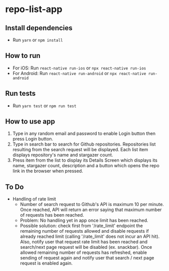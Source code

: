 # repo-list-app

## Install dependencies
- Run `yarn` or `npm install`

## How to run
- For iOS: Run `react-native run-ios` or `npx react-native run-ios`
- For Android: Run `react-native run-android` or `npx react-native run-android`

## Run tests
- Run `yarn test` or `npm run test`

## How to use app
1. Type in any random email and password to enable Login button then press Login button.
2. Type in search bar to search for Github repositories. Repositories list resulting from the search request will be displayed. Each list item displays repository's name and stargazer count.
3. Press item from the list to display its Details Screen which displays its name, stargazer count, description and a button which opens the repo link in the browser when pressed.

## To Do
- Handling of rate limit
  - Number of search request to Github's API is maximum 10 per minute. Once reached, API will return an error saying that maximum number of requests has been reached.
  - Problem: No handling yet in app once limit has been reached.
  - Possible solution: check first from '/rate_limit' endpoint the remaining number of requests allowed and disable requests if already reached limit (calling '/rate_limit' does not incur an API hit). Also, notify user that request rate limit has been reached and search/next page request will be disabled (ex. snackbar). Once allowed remaining number of requests has refreshed, enable sending of request again and notify user that search / next page request is enabled again.
